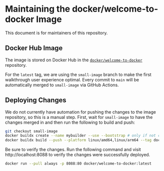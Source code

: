 # Maintaining the docker/welcome-to-docker Image

This document is for maintainers of this repository.

## Docker Hub Image

The image is stored on Docker Hub in the [`docker/welcome-to-docker`](https://hub.docker.com/r/docker/welcome-to-docker) repository.

For the `latest` tag, we are using the `small-image` branch to make the first walkthrough user experience optimal. Every commit to `main` will be automatically merged to `small-image` via GitHub Actions.

## Deploying Changes

We do not currently have automation for pushing the changes to the image repository, so this is a manual step. First, wait for `small-image` to have the changes merged in and then run the following to build and push:

```bash
git checkout small-image
docker buildx create --name mybuilder --use --bootstrap # only if not created before
docker buildx build --push --platform linux/amd64,linux/arm64 --tag docker/welcome-to-docker .
```

Be sure to verify the changes. Run the following command and visit http://localhost:8088 to verify the changes were successfully deployed.

```bash
docker run --pull always -p 8088:80 docker/welcome-to-docker:latest
```

